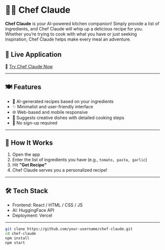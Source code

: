 # 👨‍🍳 Chef Claude

**Chef Claude** is your AI-powered kitchen companion! Simply provide a list of ingredients, and Chef Claude will whip up a delicious recipe for you. Whether you’re trying to cook with what you have or just seeking inspiration, Chef Claude helps make every meal an adventure.

## 🚀 Live Application

🔗 [Try Chef Claude Now](https://chef-claude-omega-blue.vercel.app/)

---

## 🍽️ Features

- 🧠 AI-generated recipes based on your ingredients
- ✨ Minimalist and user-friendly interface
- 🌐 Web-based and mobile responsive
- 🥗 Suggests creative dishes with detailed cooking steps
- 📝 No sign-up required

---

## 🧪 How It Works

1. Open the app
2. Enter the list of ingredients you have (e.g., `tomato, pasta, garlic`)
3. Hit **"Get Recipe"**
4. Chef Claude serves you a personalized recipe!

---

## 🛠️ Tech Stack

- Frontend: React / HTML / CSS / JS
- AI: HuggingFace API
- Deployment: Vercel


---
```bash
git clone https://github.com/your-username/chef-claude.git
cd chef-claude
npm install
npm start
```
